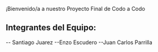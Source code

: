¡Bienvenido/a a nuestro Proyecto Final de Codo a Codo

## Integrantes del Equipo:

-- Santiago Juarez
--Enzo Escudero
--Juan Carlos Parrilla


